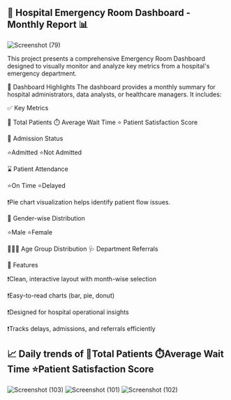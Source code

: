 ##  🏥 Hospital Emergency Room Dashboard - Monthly Report 📊

![Screenshot (79)](https://github.com/user-attachments/assets/18f1a58e-4415-4b19-89ff-12d1cba52b13)

 
This project presents a comprehensive Emergency Room Dashboard designed to visually monitor and analyze key metrics from a hospital's emergency department.

📌 Dashboard Highlights
The dashboard provides a monthly summary for hospital administrators, data analysts, or healthcare managers. It includes:

✅ Key Metrics

👥 Total Patients     ⏱️ Average Wait Time        ⭐ Patient Satisfaction Score 

 
🏨 Admission Status

⭐Admitted    ⭐Not Admitted 

⌛ Patient Attendance

⭐On Time     ⭐Delayed 

❗Pie chart visualization helps identify patient flow issues.

🚻 Gender-wise Distribution

⭐Male         ⭐Female 

🧒👨‍🦳 Age Group Distribution         🩺 Department Referrals
 
📌 Features

❗Clean, interactive layout with month-wise selection

❗Easy-to-read charts (bar, pie, donut)

❗Designed for hospital operational insights

❗Tracks delays, admissions, and referrals efficiently

##  📈 Daily trends of  👥Total Patients    ⏱️Average Wait Time      ⭐Patient Satisfaction Score 

   ![Screenshot (103)](https://github.com/user-attachments/assets/68df72ce-23ba-499a-a26a-b2b8fdc0b51d)
   ![Screenshot (101)](https://github.com/user-attachments/assets/98f5986a-3aa9-4a3b-8a35-aa50f3aaafec)
   ![Screenshot (102)](https://github.com/user-attachments/assets/c8cd739b-b72c-41ce-8cc1-54c90997ddd7)




 

 







